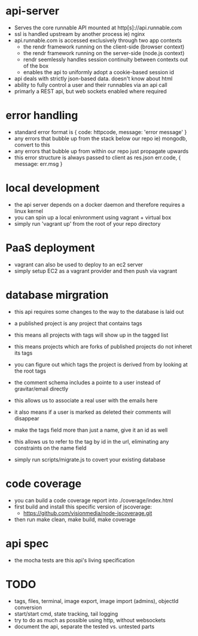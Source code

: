 api-server
==========

* Serves the core runnable API mounted at http[s]://api.runnable.com
* ssl is handled upstream by another process ie) nginx
* api.runnable.com is accessed exclusively through two app contexts
  * the rendr framework running on the client-side (browser context)
  * the rendr framework running on the server-side (node.js context)
  * rendr seemlessly handles session continuity between contexts out of the box
  * enables the api to uniformly adopt a cookie-based session id
* api deals with strictly json-based data. doesn't know about html
* ability to fully control a user and their runnables via an api call
* primarly a REST api, but web sockets enabled where required

error handling
==============

* standard error format is { code: httpcode, message: 'error message' }
* any errors that bubble up from the stack below our repo ie) mongodb, convert to this
* any errors that bubble up from within our repo just propagate upwards
* this error structure is always passed to client as res.json err.code, { message: err.msg }

local development
=================

* the api server depends on a docker daemon and therefore requires a linux kernel
* you can spin up a local enivronment using vagrant + virtual box
* simply run 'vagrant up' from the root of your repo directory

PaaS deployment
===============

* vagrant can also be used to deploy to an ec2 server
* simply setup EC2 as a vagrant provider and then push via vagrant

database mirgration
===================

* this api requires some changes to the way to the database is laid out
* a published project is any project that contains tags
* this means all projects with tags will show up in the tagged list
* this means projects which are forks of published projects do not inheret its tags
* you can figure out which tags the project is derived from by looking at the root tags

* the comment schema includes a pointe to a user instead of gravitar/email directly
* this allows us to associate a real user with the emails here
* it also means if a user is marked as deleted their comments will disappear

* make the tags field more than just a name, give it an id as well
* this allows us to refer to the tag by id in the url, eliminating any constraints on the name field

* simply run scripts/migrate.js to covert your existing database

code coverage
=============

* you can build a code coverage report into ./coverage/index.html
* first build and install this specific version of jscoverage:
  * https://github.com/visionmedia/node-jscoverage.git
* then run make clean, make build, make coverage

api spec
========

* the mocha tests are this api's living specification

TODO
====

* tags, files, terminal, image export, image import (admins), objectId conversion
* start/start cmd, state tracking, tail logging
* try to do as much as possible using http, without websockets
* document the api, separate the tested vs. untested parts